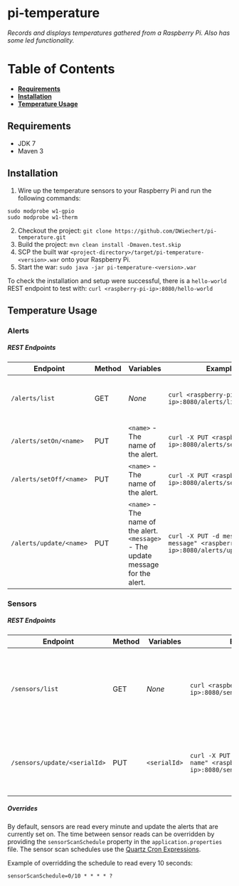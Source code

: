 # pi-temperature
*Records and displays temperatures gathered from a Raspberry Pi. Also has some led functionality.*

# Table of Contents
* **[Requirements](#requirements)**
* **[Installation](#installation)**
* **[Temperature Usage](#temperature-usage)**

## Requirements
* JDK 7
* Maven 3

## Installation
1. Wire up the temperature sensors to your Raspberry Pi and run the following commands:
```
sudo modprobe w1-gpio
sudo modprobe w1-therm
```
2. Checkout the project:
```git clone https://github.com/DWiechert/pi-temperature.git```
3. Build the project:
```mvn clean install -Dmaven.test.skip```
4. SCP the built war `<project-directory>/target/pi-temperature-<version>.war` onto your Raspberry Pi.
5. Start the war:
```sudo java -jar pi-temperature-<version>.war```

To check the installation and setup were successful, there is a `hello-world` REST endpoint to test with:
```curl <raspberry-pi-ip>:8080/hello-world```

## Temperature Usage
### Alerts
##### REST Endpoints

Endpoint | Method | Variables | Example | Description
--- | --- | --- | --- | ---
`/alerts/list` | GET | _None_ | `curl <raspberry-pi-ip>:8080/alerts/list` | Returns a list of all Alerts and their status (on or off).
`/alerts/setOn/<name>` | PUT | `<name>` - The name of the alert. | `curl -X PUT <raspberry-pi-ip>:8080/alerts/setOn/<name>` | Turns the specified alert on.
`/alerts/setOff/<name>` | PUT | `<name>` - The name of the alert. | `curl -X PUT <raspberry-pi-ip>:8080/alerts/setOff/<name>` | Turns the specified alert off.
`/alerts/update/<name>` | PUT | `<name>` - The name of the alert. `<message>` - The update message for the alert. | `curl -X PUT -d message="Some message" <raspberry-pi-ip>:8080/alerts/update/<name>` | Updates the specified alert with the provided message.

### Sensors
##### REST Endpoints

Endpoint | Method | Variables | Example | Description
--- | --- | --- | --- | ---
`/sensors/list` | GET | _None_ | `curl <raspberry-pi-ip>:8080/sensors/list` | Returns a list of all Sensors and their information - name, serialId, tempC, tempF.
`/sensors/update/<serialId>` | PUT | `<serialId>` | `curl -X PUT -d name="Some name" <raspberry-pi-ip>:8080/sensors/update/<name>` | Updates the provided sensor with a user-friendly name.

##### Overrides

By default, sensors are read every minute and update the alerts that are currently set on. The time between sensor reads can be overridden by providing the `sensorScanSchedule` property in the `application.properties` file. The sensor scan schedules use the [Quartz Cron Expressions](http://www.quartz-scheduler.org/documentation/quartz-2.x/tutorials/tutorial-lesson-06).

Example of overridding the schedule to read every 10 seconds:
```
sensorScanSchedule=0/10 * * * * ?
```
